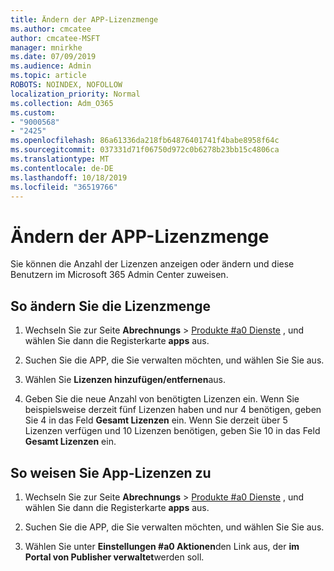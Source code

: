 ```yaml
---
title: Ändern der APP-Lizenzmenge
ms.author: cmcatee
author: cmcatee-MSFT
manager: mnirkhe
ms.date: 07/09/2019
ms.audience: Admin
ms.topic: article
ROBOTS: NOINDEX, NOFOLLOW
localization_priority: Normal
ms.collection: Adm_O365
ms.custom:
- "9000568"
- "2425"
ms.openlocfilehash: 86a61336da218fb64876401741f4babe8958f64c
ms.sourcegitcommit: 037331d71f06750d972c0b6278b23bb15c4806ca
ms.translationtype: MT
ms.contentlocale: de-DE
ms.lasthandoff: 10/18/2019
ms.locfileid: "36519766"
---
```

# <a name="change-app-license-quantity"></a>Ändern der APP-Lizenzmenge

Sie können die Anzahl der Lizenzen anzeigen oder ändern und diese Benutzern im Microsoft 365 Admin Center zuweisen. 

## <a name="to-change-license-quantity"></a>So ändern Sie die Lizenzmenge

1. Wechseln Sie zur Seite **Abrechnungs** > [Produkte #a0 Dienste](https://go.microsoft.com/fwlink/p/?linkid=842054) , und wählen Sie dann die Registerkarte **apps** aus.

2. Suchen Sie die APP, die Sie verwalten möchten, und wählen Sie Sie aus.  

3. Wählen Sie **Lizenzen hinzufügen/entfernen**aus.

4. Geben Sie die neue Anzahl von benötigten Lizenzen ein. Wenn Sie beispielsweise derzeit fünf Lizenzen haben und nur 4 benötigen, geben Sie 4 in das Feld **Gesamt Lizenzen** ein. Wenn Sie derzeit über 5 Lizenzen verfügen und 10 Lizenzen benötigen, geben Sie 10 in das Feld **Gesamt Lizenzen** ein.

## <a name="to-assign-app-licenses"></a>So weisen Sie App-Lizenzen zu

1. Wechseln Sie zur Seite **Abrechnungs** > [Produkte #a0 Dienste](https://go.microsoft.com/fwlink/p/?linkid=842054) , und wählen Sie dann die Registerkarte **apps** aus.

2. Suchen Sie die APP, die Sie verwalten möchten, und wählen Sie Sie aus.  

3. Wählen Sie unter **Einstellungen #a0 Aktionen**den Link aus, der **im Portal von Publisher verwaltet**werden soll.